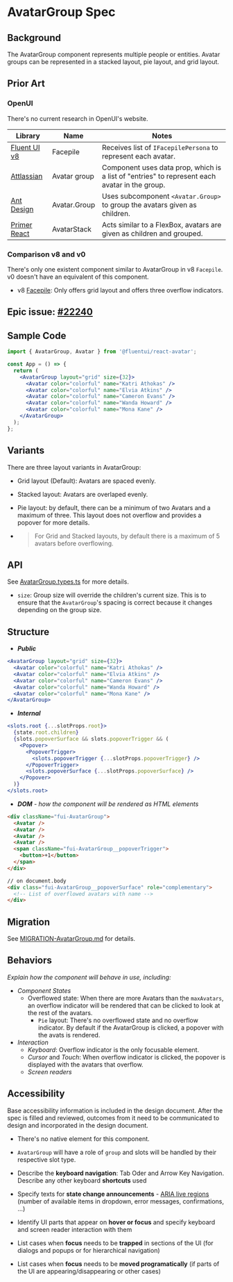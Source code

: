 # AvatarGroup Spec

## Background

The AvatarGroup component represents multiple people or entities. Avatar groups can be represented in a stacked layout, pie layout, and grid layout.

## Prior Art

### OpenUI

There's no current research in OpenUI's website.

| Library                                                                               | Name         | Notes                                                                                         |
| ------------------------------------------------------------------------------------- | ------------ | --------------------------------------------------------------------------------------------- |
| [Fluent UI v8](https://developer.microsoft.com/en-us/fluentui#/controls/web/facepile) | Facepile     | Receives list of `IFacepilePersona` to represent each avatar.                                 |
| [Attlassian](https://atlassian.design/components/avatar-group/examples)               | Avatar group | Component uses data prop, which is a list of "entries" to represent each avatar in the group. |
| [Ant Design](https://ant.design/components/avatar/)                                   | Avatar.Group | Uses subcomponent `<Avatar.Group>` to group the avatars given as children.                    |
| [Primer React](https://primer.style/react/AvatarStack)                                | AvatarStack  | Acts similar to a FlexBox, avatars are given as children and grouped.                         |

### Comparison v8 and v0

There's only one existent component similar to AvatarGroup in v8 `Facepile`. v0 doesn't have an equivalent of this component.

- v8 [Facepile](https://developer.microsoft.com/en-us/fluentui#/controls/web/facepile): Only offers grid layout and offers three overflow indicators.

## Epic issue: [#22240](https://github.com/microsoft/fluentui/issues/22240)

## Sample Code

```jsx
import { AvatarGroup, Avatar } from '@fluentui/react-avatar';

const App = () => {
  return (
    <AvatarGroup layout="grid" size={32}>
      <Avatar color="colorful" name="Katri Athokas" />
      <Avatar color="colorful" name="Elvia Atkins" />
      <Avatar color="colorful" name="Cameron Evans" />
      <Avatar color="colorful" name="Wanda Howard" />
      <Avatar color="colorful" name="Mona Kane" />
    </AvatarGroup>
  );
};
```

## Variants

There are three layout variants in AvatarGroup:

- Grid layout (Default): Avatars are spaced evenly.
- Stacked layout: Avatars are overlaped evenly.
- Pie layout: by default, there can be a minimum of two Avatars and a maximum of three. This layout does not overflow and provides a popover for more details.

- > For Grid and Stacked layouts, by default there is a maximum of 5 avatars before overflowing.

## API

See [AvatarGroup.types.ts](./src/components/AvatarGroup/AvatarGroup.types.ts) for more details.

- `size`: Group size will override the children's current size. This is to ensure that the `AvatarGroup`'s spacing is correct because it changes depending on the group size.

## Structure

- _**Public**_

```jsx
<AvatarGroup layout="grid" size={32}>
  <Avatar color="colorful" name="Katri Athokas" />
  <Avatar color="colorful" name="Elvia Atkins" />
  <Avatar color="colorful" name="Cameron Evans" />
  <Avatar color="colorful" name="Wanda Howard" />
  <Avatar color="colorful" name="Mona Kane" />
</AvatarGroup>
```

- _**Internal**_

```jsx
<slots.root {...slotProps.root}>
  {state.root.children}
  {slots.popoverSurface && slots.popoverTrigger && (
    <Popover>
      <PopoverTrigger>
        <slots.popoverTrigger {...slotProps.popoverTrigger} />
      </PopoverTrigger>
      <slots.popoverSurface {...slotProps.popoverSurface} />
    </Popover>
  )}
</slots.root>
```

- _**DOM** - how the component will be rendered as HTML elements_

```html
<div className="fui-AvatarGroup">
  <Avatar />
  <Avatar />
  <Avatar />
  <Avatar />
  <span className="fui-AvatarGroup__popoverTrigger">
    <button>+1</button>
  </span>
</div>

// on document.body
<div class="fui-AvatarGroup__popoverSurface" role="complementary">
  <!-- List of overflowed avatars with name -->
</div>
```

## Migration

See [MIGRATION-AvatarGroup.md](MIGRATION-AvatarGroup.md) for details.

## Behaviors

_Explain how the component will behave in use, including:_

- _Component States_
  - Overflowed state: When there are more Avatars than the `maxAvatars`, an overflow indicator will be rendered that can be clicked to look at the rest of the avatars.
    - `Pie` layout: There's no overflowed state and no overflow indicator. By default if the AvatarGroup is clicked, a popover with the avats is rendered.
- _Interaction_
  - _Keyboard_: Overflow indicator is the only focusable element.
  - _Cursor_ and _Touch_: When overflow indicator is clicked, the popover is displayed with the avatars that overflow.
  - _Screen readers_

## Accessibility

Base accessibility information is included in the design document. After the spec is filled and reviewed, outcomes from it need to be communicated to design and incorporated in the design document.

- There's no native element for this component.

- `AvatarGroup` will have a role of `group` and slots will be handled by their respective slot type.
- Describe the **keyboard navigation**: Tab Oder and Arrow Key Navigation. Describe any other keyboard **shortcuts** used
- Specify texts for **state change announcements** - [ARIA live regions
  ](https://developer.mozilla.org/en-US/docs/Web/Accessibility/ARIA/ARIA_Live_Regions) (number of available items in dropdown, error messages, confirmations, ...)
- Identify UI parts that appear on **hover or focus** and specify keyboard and screen reader interaction with them
- List cases when **focus** needs to be **trapped** in sections of the UI (for dialogs and popups or for hierarchical navigation)
- List cases when **focus** needs to be **moved programatically** (if parts of the UI are appearing/disappearing or other cases)
